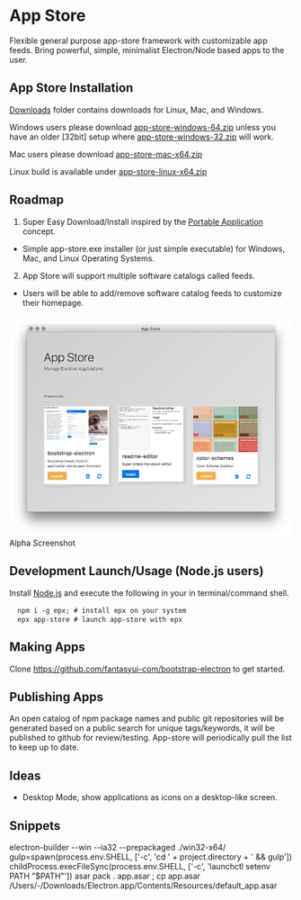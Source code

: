 # App Store
Flexible general purpose app-store framework with customizable app feeds.
Bring powerful, simple, minimalist Electron/Node based apps to the user.

## App Store Installation

[Downloads](downloads) folder contains downloads for Linux, Mac, and Windows.

Windows users please download [app-store-windows-64.zip](https://github.com/fantasyui-com/app-store/raw/master/downloads/app-store-windows-64.zip) unless you have an older [32bit] setup where [app-store-windows-32.zip](https://github.com/fantasyui-com/app-store/raw/master/downloads/app-store-windows-32.zip) will work.

Mac users please download [app-store-mac-x64.zip](https://github.com/fantasyui-com/app-store/raw/master/downloads/app-store-mac-x64.zip)

Linux build is available under [app-store-linux-x64.zip](https://github.com/fantasyui-com/app-store/raw/master/downloads/app-store-linux-x64.zip)

## Roadmap

1. Super Easy Download/Install inspired by the [Portable Application](https://en.wikipedia.org/wiki/Portable_application) concept.
 - Simple app-store.exe installer (or just simple executable) for Windows, Mac, and Linux Operating Systems.
2. App Store will support multiple software catalogs called feeds.
 - Users will be able to add/remove software catalog feeds to customize their homepage.

![](images/screenshot.png)
Alpha Screenshot

## Development Launch/Usage (Node.js users)

Install [Node.js](https://nodejs.org/en/download/) and execute the following in your in terminal/command shell.

```
  npm i -g epx; # install epx on your system
  epx app-store # launch app-store with epx

```

## Making Apps

Clone https://github.com/fantasyui-com/bootstrap-electron to get started.

## Publishing Apps

An open catalog of npm package names and public git repositories will be generated based on a public search for unique tags/keywords, it will be published to github for review/testing. App-store will periodically pull the list to keep up to date.

## Ideas

- Desktop Mode, show applications as icons on a desktop-like screen.

## Snippets

electron-builder --win --ia32 --prepackaged ./win32-x64/
gulp=spawn(process.env.SHELL, ['-c', 'cd ' + project.directory + ' && gulp'])
childProcess.execFileSync(process.env.SHELL, ['-c', 'launchctl setenv PATH "$PATH"'])
asar pack . app.asar ; cp app.asar /Users/-/Downloads/Electron.app/Contents/Resources/default_app.asar
